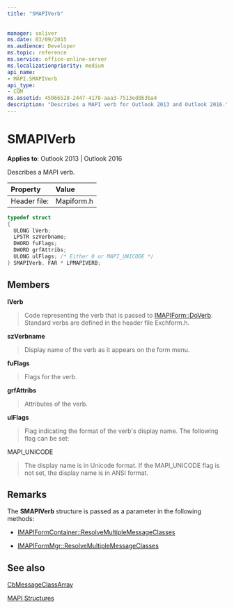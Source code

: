 ```yaml
---
title: "SMAPIVerb"
 
 
manager: soliver
ms.date: 03/09/2015
ms.audience: Developer
ms.topic: reference
ms.service: office-online-server
ms.localizationpriority: medium
api_name:
- MAPI.SMAPIVerb
api_type:
- COM
ms.assetid: 45066528-2447-4178-aaa3-7513ed0b3ba4
description: "Describes a MAPI verb for Outlook 2013 and Outlook 2016."
---
```


# SMAPIVerb

  
  
**Applies to**: Outlook 2013 | Outlook 2016 
  
Describes a MAPI verb.
  
|Property |Value |
|:-----|:-----|
|Header file:  <br/> |Mapiform.h  <br/> |
   
```cpp
typedef struct
{
  ULONG lVerb;
  LPSTR szVerbname;
  DWORD fuFlags;
  DWORD grfAttribs;
  ULONG ulFlags; /* Either 0 or MAPI_UNICODE */
} SMAPIVerb, FAR * LPMAPIVERB;

```

## Members

 **lVerb**
  
> Code representing the verb that is passed to [IMAPIForm::DoVerb](imapiform-doverb.md). Standard verbs are defined in the header file Exchform.h.
    
 **szVerbname**
  
> Display name of the verb as it appears on the form menu.
    
 **fuFlags**
  
> Flags for the verb.
    
 **grfAttribs**
  
> Attributes of the verb. 
    
 **ulFlags**
  
> Flag indicating the format of the verb's display name. The following flag can be set:
    
MAPI_UNICODE 
  
> The display name is in Unicode format. If the MAPI_UNICODE flag is not set, the display name is in ANSI format.
    
## Remarks

The **SMAPIVerb** structure is passed as a parameter in the following methods: 
  
- [IMAPIFormContainer::ResolveMultipleMessageClasses](imapiformcontainer-resolvemultiplemessageclasses.md)
    
- [IMAPIFormMgr::ResolveMultipleMessageClasses](imapiformmgr-resolvemultiplemessageclasses.md)
    
## See also



[CbMessageClassArray](cbmessageclassarray.md)


[MAPI Structures](mapi-structures.md)

